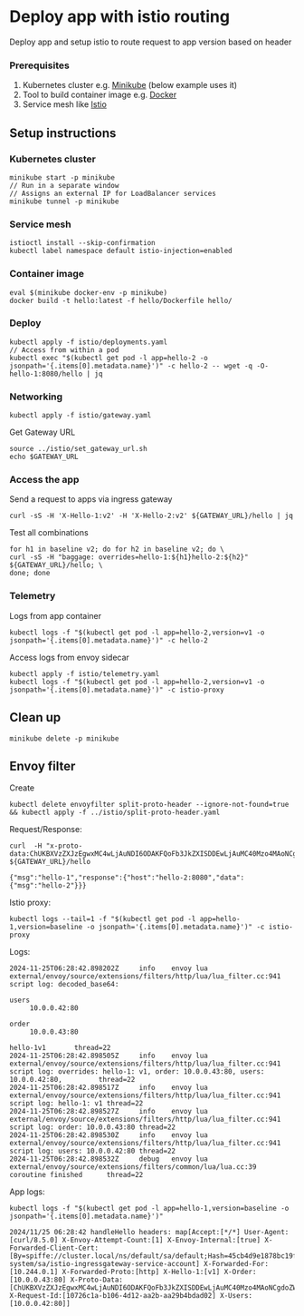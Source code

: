 # Deploy app with istio routing

Deploy app and setup istio to route request to app version based on header

### Prerequisites

1. Kubernetes cluster e.g. [Minikube](https://minikube.sigs.k8s.io/docs/start/) (below example uses it)
1. Tool to build container image e.g. [Docker](https://www.docker.com/)
1. Service mesh like [Istio](https://istio.io/latest/docs/setup/getting-started/#download)

## Setup instructions

### Kubernetes cluster

```
minikube start -p minikube
// Run in a separate window
// Assigns an external IP for LoadBalancer services
minikube tunnel -p minikube
```

### Service mesh

```
istioctl install --skip-confirmation
kubectl label namespace default istio-injection=enabled
```

### Container image

```
eval $(minikube docker-env -p minikube)
docker build -t hello:latest -f hello/Dockerfile hello/
```

### Deploy

```
kubectl apply -f istio/deployments.yaml
// Access from within a pod
kubectl exec "$(kubectl get pod -l app=hello-2 -o jsonpath='{.items[0].metadata.name}')" -c hello-2 -- wget -q -O- hello-1:8080/hello | jq
```

### Networking

```
kubectl apply -f istio/gateway.yaml
```

Get Gateway URL

```
source ../istio/set_gateway_url.sh
echo $GATEWAY_URL
```

### Access the app

Send a request to apps via ingress gateway
```
curl -sS -H 'X-Hello-1:v2' -H 'X-Hello-2:v2' ${GATEWAY_URL}/hello | jq
```
Test all combinations
```
for h1 in baseline v2; do for h2 in baseline v2; do \
curl -sS -H "baggage: overrides=hello-1:${h1}hello-2:${h2}" ${GATEWAY_URL}/hello; \
done; done
```

### Telemetry

Logs from app container

```
kubectl logs -f "$(kubectl get pod -l app=hello-2,version=v1 -o jsonpath='{.items[0].metadata.name}')" -c hello-2
```

Access logs from envoy sidecar

```
kubectl apply -f istio/telemetry.yaml
kubectl logs -f "$(kubectl get pod -l app=hello-2,version=v1 -o jsonpath='{.items[0].metadata.name}')" -c istio-proxy
```

## Clean up

```
minikube delete -p minikube
```

## Envoy filter
Create
```
kubectl delete envoyfilter split-proto-header --ignore-not-found=true && kubectl apply -f ../istio/split-proto-header.yaml
```

Request/Response:
```
curl  -H "x-proto-data:ChUKBXVzZXJzEgwxMC4wLjAuNDI6ODAKFQoFb3JkZXISDDEwLjAuMC40Mzo4MAoNCgdoZWxsby0xEgJ2MQ==" ${GATEWAY_URL}/hello

{"msg":"hello-1","response":{"host":"hello-2:8080","data":{"msg":"hello-2"}}}
```
Istio proxy:
```
kubectl logs --tail=1 -f "$(kubectl get pod -l app=hello-1,version=baseline -o jsonpath='{.items[0].metadata.name}')" -c istio-proxy
```
Logs:
```
2024-11-25T06:28:42.898202Z     info    envoy lua external/envoy/source/extensions/filters/http/lua/lua_filter.cc:941   script log: decoded_base64:

users
     10.0.0.42:80

order
     10.0.0.43:80

hello-1v1       thread=22
2024-11-25T06:28:42.898505Z     info    envoy lua external/envoy/source/extensions/filters/http/lua/lua_filter.cc:941   script log: overrides: hello-1: v1, order: 10.0.0.43:80, users: 10.0.0.42:80,         thread=22
2024-11-25T06:28:42.898517Z     info    envoy lua external/envoy/source/extensions/filters/http/lua/lua_filter.cc:941   script log: hello-1: v1 thread=22
2024-11-25T06:28:42.898527Z     info    envoy lua external/envoy/source/extensions/filters/http/lua/lua_filter.cc:941   script log: order: 10.0.0.43:80 thread=22
2024-11-25T06:28:42.898530Z     info    envoy lua external/envoy/source/extensions/filters/http/lua/lua_filter.cc:941   script log: users: 10.0.0.42:80 thread=22
2024-11-25T06:28:42.898532Z     debug   envoy lua external/envoy/source/extensions/filters/common/lua/lua.cc:39 coroutine finished      thread=22
```

App logs:
```
kubectl logs -f "$(kubectl get pod -l app=hello-1,version=baseline -o jsonpath='{.items[0].metadata.name}')"
```
```
2024/11/25 06:28:42 handleHello headers: map[Accept:[*/*] User-Agent:[curl/8.5.0] X-Envoy-Attempt-Count:[1] X-Envoy-Internal:[true] X-Forwarded-Client-Cert:[By=spiffe://cluster.local/ns/default/sa/default;Hash=45cb4d9e1878bc19f8f84d5cc7b6aae0452df903d45bc6a00815f230a5dcec71;Subject="";URI=spiffe://cluster.local/ns/istio-system/sa/istio-ingressgateway-service-account] X-Forwarded-For:[10.244.0.1] X-Forwarded-Proto:[http] X-Hello-1:[v1] X-Order:[10.0.0.43:80] X-Proto-Data:[ChUKBXVzZXJzEgwxMC4wLjAuNDI6ODAKFQoFb3JkZXISDDEwLjAuMC40Mzo4MAoNCgdoZWxsby0xEgJ2MQ==] X-Request-Id:[10726c1a-b106-4d12-aa2b-aa29b4bdad02] X-Users:[10.0.0.42:80]]
```

